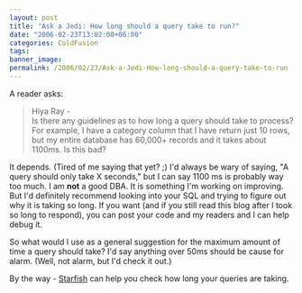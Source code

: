 ```yaml
---
layout: post
title: "Ask a Jedi: How long should a query take to run?"
date: "2006-02-23T13:02:00+06:00"
categories: ColdFusion 
tags: 
banner_image: 
permalink: /2006/02/23/Ask-a-Jedi-How-long-should-a-query-take-to-run
---
```


A reader asks:

<blockquote>
Hiya Ray - <br>
Is there any guidelines as to how long a query should take to process?  For example, I have a category column that I have return just 10 rows, but my entire database has 60,000+ records and it takes about 1100ms.  Is this bad?
</blockquote>

It depends. (Tired of me saying that yet? ;) I'd always be wary of saying, "A query should only take X seconds," but I can say 1100 ms is probably way too much. I am <b>not</b> a good DBA. It is something I'm working on improving. But I'd definitely recommend looking into your SQL and trying to figure out why it is taking so long. If you want (and if you still read this blog after I took so long to respond), you can post your code and my readers and I can help debug it.

So what would I use as a general suggestion for the maximum amount of time a query should take? I'd say anything over 50ms should be cause for alarm.  (Well, not alarm, but I'd check it out.)

By the way - <a href="http://ray.camdenfamily.com/projects/starfish">Starfish</a> can help you check how long your queries are taking.